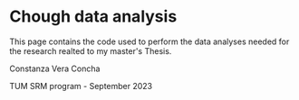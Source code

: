 # Chough data analysis

This page contains the code used to perform the data analyses needed for the research realted to my master's Thesis.

Constanza Vera Concha

TUM SRM program - September 2023